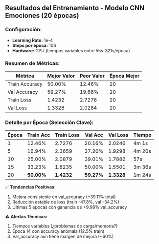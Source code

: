 ## Resultados del Entrenamiento - Modelo CNN Emociones (20 épocas)

### Configuración:
- **Learning Rate:** 1e-4  
- **Steps por época:** 106
- **Hardware:** GPU (tiempos variables entre 55s-321s/época)

### Resumen de Métricas:
| Métrica          | Mejor Valor | Peor Valor | Época Mejor |
|------------------|-------------|------------|-------------|
| Train Accuracy   | 50.00%      | 12.46%     | 20          |
| Val Accuracy     | 59.27%      | 19.66%     | 20          |
| Train Loss       | 1.4232      | 2.7276     | 20          |
| Val Loss         | 1.3328      | 2.0284     | 20          |

### Detalle por Época (Selección Clave):
| Época | Train Acc | Train Loss | Val Acc  | Val Loss  | Tiempo  |
|-------|-----------|------------|----------|-----------|---------|
| 1     | 12.46%    | 2.7276     | 20.16%   | 2.0246    | 4m 1s   |
| 5     | 16.94%    | 2.3659     | 37.20%   | 1.9298    | 4m 20s  |
| 10    | 25.00%    | 2.0879     | 39.01%   | 1.7882    | 57s     |
| 15    | 33.23%    | 1.8235     | 50.00%   | 1.5501    | 3m 36s  |
| 20    | **50.00%**| **1.4232** | **59.27%**| **1.3328**| 1m 24s  |

✅ **Tendencias Positivas:**
1. Mejora consistente en val_accuracy (+39.11% total)
2. Reducción estable de loss (train -47.8%, val -34.2%)
3. Últimas 5 épocas con ganancia de +9.98% val_accuracy

⚠️ **Alertas Técnicas:**
1. Tiempos variables (¿problemas de carga/memoria?)
2. Época 14 con accuracy anómala (12.5% train)
3. Val_accuracy aún tiene margen de mejora (~60%)
